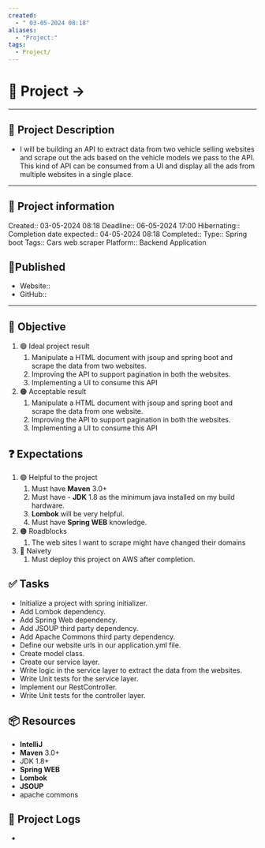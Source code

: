 ```yaml
---
created:
  - " 03-05-2024 08:18"
aliases:
  - "Project:"
tags:
  - Project/
---
```


# 🚀 Project -> 
___
## 🧾 Project Description
- I will be building an API to extract data from two vehicle selling websites and scrape out the ads based on the vehicle models we pass to the API. This kind of API can be consumed from a UI and display all the ads from multiple websites in a single place.
---
## 📢 Project information
Created::  03-05-2024 08:18
Deadline::  06-05-2024 17:00
Hibernating:: 
Completion date expected::  04-05-2024 08:18
Completed:: 
Type:: Spring boot 
Tags:: Cars web scraper
Platform:: Backend Application

## 🧲Published
- Website:: 
- GitHub::
___
## 🎯 Objective

1. 🟢 Ideal project result
	1. Manipulate a HTML document with jsoup and spring boot and scrape the data from two websites.
	2. Improving the API to support pagination in both the websites.
	3. Implementing a UI to consume this API
2. 🟠 Acceptable result
	1. Manipulate a HTML document with jsoup and spring boot and scrape the data from one website.
	2. Improving the API to support pagination in both the websites.
	3. Implementing a UI to consume this API
## ❓ Expectations
1. 🟢 Helpful to the project
	1. Must have **Maven** 3.0+
	2. Must have - **JDK** 1.8 as the minimum java installed on my build hardware.
	3. **Lombok** will be very helpful.
	4. Must have **Spring WEB** knowledge.
2. 🟠 Roadblocks
	1. The web sites I want to scrape might have changed their domains
3. 👶 Naivety
	1. Must deploy this project on AWS after completion.
## ✅ Tasks 
- Initialize a project with spring initializer.
- Add Lombok dependency.
- Add Spring Web dependency.
- Add JSOUP third party dependency.
- Add Apache Commons third party dependency.
- Define our website urls in our application.yml file.
- Create model class.
- Create our service layer.
- Write logic in the service layer to extract the data from the websites.
- Write Unit tests for the service layer.
- Implement our RestController.
- Write Unit tests for the controller layer.
## 📦 Resources 
- **IntelliJ**
- **Maven** 3.0+
- JDK 1.8+
- **Spring WEB**
- **Lombok**
- **JSOUP**
- apache commons
## 📂 Project Logs 
- 
